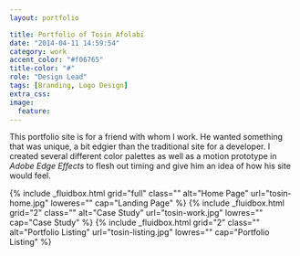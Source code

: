 ```yaml
---
layout: portfolio

title: Portfolio of Tosin Afolabi
date: "2014-04-11 14:59:54"
category: work
accent_color: "#f06765"
title-color: "#"
role: "Design Lead"
tags: [Branding, Logo Design]
extra_css:
image:
  feature: 
---
```



This portfolio site is for a friend with whom I work. He wanted something that was unique, a bit edgier than the traditional site for a developer. I created several different color palettes as well as a motion prototype in *Adobe Edge Effects* to flesh out timing and give him an idea of how his site would feel. 

<div>
{% include _fluidbox.html grid="full" class="" alt="Home Page" url="tosin-home.jpg" loweres="" cap="Landing Page" %}
{% include _fluidbox.html grid="2" class="" alt="Case Study" url="tosin-work.jpg" lowres="" cap="Case Study" %}
{% include _fluidbox.html grid="2" class="" alt="Portfolio Listing" url="tosin-listing.jpg" lowres="" cap="Portfolio Listing" %}
</div>
